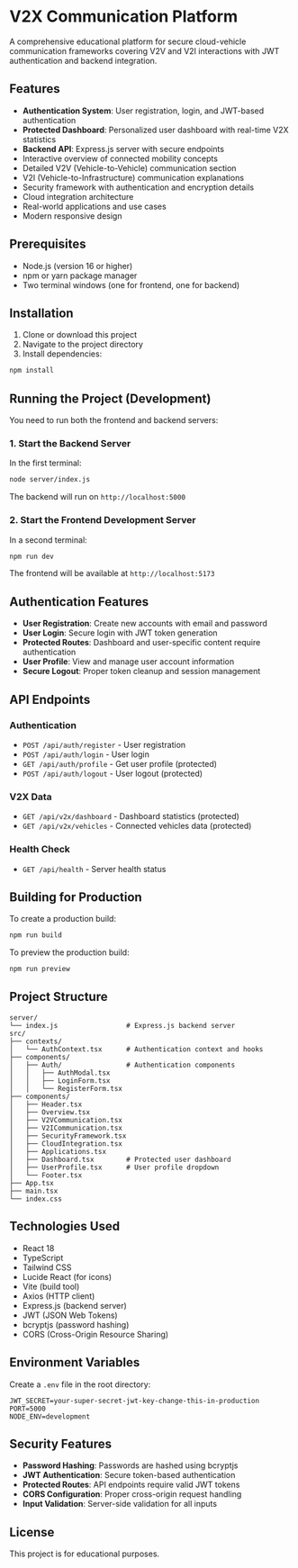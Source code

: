 # V2X Communication Platform

A comprehensive educational platform for secure cloud-vehicle communication frameworks covering V2V and V2I interactions with JWT authentication and backend integration.

## Features

- **Authentication System**: User registration, login, and JWT-based authentication
- **Protected Dashboard**: Personalized user dashboard with real-time V2X statistics
- **Backend API**: Express.js server with secure endpoints
- Interactive overview of connected mobility concepts
- Detailed V2V (Vehicle-to-Vehicle) communication section
- V2I (Vehicle-to-Infrastructure) communication explanations
- Security framework with authentication and encryption details
- Cloud integration architecture
- Real-world applications and use cases
- Modern responsive design

## Prerequisites

- Node.js (version 16 or higher)
- npm or yarn package manager
- Two terminal windows (one for frontend, one for backend)

## Installation

1. Clone or download this project
2. Navigate to the project directory
3. Install dependencies:

```bash
npm install
```

## Running the Project (Development)

You need to run both the frontend and backend servers:

### 1. Start the Backend Server

In the first terminal:

```bash
node server/index.js
```

The backend will run on `http://localhost:5000`

### 2. Start the Frontend Development Server

In a second terminal:

```bash
npm run dev
```

The frontend will be available at `http://localhost:5173`

## Authentication Features

- **User Registration**: Create new accounts with email and password
- **User Login**: Secure login with JWT token generation
- **Protected Routes**: Dashboard and user-specific content require authentication
- **User Profile**: View and manage user account information
- **Secure Logout**: Proper token cleanup and session management

## API Endpoints

### Authentication
- `POST /api/auth/register` - User registration
- `POST /api/auth/login` - User login
- `GET /api/auth/profile` - Get user profile (protected)
- `POST /api/auth/logout` - User logout (protected)

### V2X Data
- `GET /api/v2x/dashboard` - Dashboard statistics (protected)
- `GET /api/v2x/vehicles` - Connected vehicles data (protected)

### Health Check
- `GET /api/health` - Server health status

## Building for Production

To create a production build:

```bash
npm run build
```

To preview the production build:

```bash
npm run preview
```

## Project Structure

```
server/
└── index.js                 # Express.js backend server
src/
├── contexts/
│   └── AuthContext.tsx      # Authentication context and hooks
├── components/
│   ├── Auth/                # Authentication components
│   │   ├── AuthModal.tsx
│   │   ├── LoginForm.tsx
│   │   └── RegisterForm.tsx
├── components/
│   ├── Header.tsx
│   ├── Overview.tsx
│   ├── V2VCommunication.tsx
│   ├── V2ICommunication.tsx
│   ├── SecurityFramework.tsx
│   ├── CloudIntegration.tsx
│   ├── Applications.tsx
│   ├── Dashboard.tsx        # Protected user dashboard
│   ├── UserProfile.tsx      # User profile dropdown
│   └── Footer.tsx
├── App.tsx
├── main.tsx
└── index.css
```

## Technologies Used

- React 18
- TypeScript
- Tailwind CSS
- Lucide React (for icons)
- Vite (build tool)
- Axios (HTTP client)
- Express.js (backend server)
- JWT (JSON Web Tokens)
- bcryptjs (password hashing)
- CORS (Cross-Origin Resource Sharing)

## Environment Variables

Create a `.env` file in the root directory:

```
JWT_SECRET=your-super-secret-jwt-key-change-this-in-production
PORT=5000
NODE_ENV=development
```

## Security Features

- **Password Hashing**: Passwords are hashed using bcryptjs
- **JWT Authentication**: Secure token-based authentication
- **Protected Routes**: API endpoints require valid JWT tokens
- **CORS Configuration**: Proper cross-origin request handling
- **Input Validation**: Server-side validation for all inputs

## License

This project is for educational purposes.